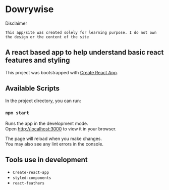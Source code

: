 # Dowrywise

Disclaimer

`This app/site was created solely for learning purpose.
I do not own the design or the content of the site`

## A react based app to help understand basic react features and styling

This project was bootstrapped with [Create React App](https://github.com/facebook/create-react-app).

## Available Scripts

In the project directory, you can run:

### `npm start`

Runs the app in the development mode.\
Open [http://localhost:3000](http://localhost:3000) to view it in your browser.

The page will reload when you make changes.\
You may also see any lint errors in the console.

## Tools use in development

- `Create-react-app`
- `styled-components`
- `react-feathers`

